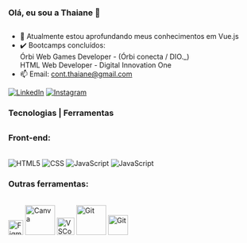 ### Olá, eu sou a Thaiane 👋
##
- 🌱 Atualmente estou aprofundando meus conhecimentos em Vue.js
- ✔️ Bootcamps concluídos: 
  <br/>Órbi Web Games Developer - (Órbi conecta / DIO._)
  <br/>HTML Web Developer - Digital Innovation One
- 📫 Email: cont.thaiane@gmail.com

<div>
<a href="https://www.linkedin.com/in/thaiane-a-lima-51506522a/" target="_blank"><img src="https://img.shields.io/badge/LinkedIn-0077B5?style=for-the-badge&logo=linkedin&logoColor=white" alt="LinkedIn" target="_blank"></a>
<a href="https://www.instagram.com/thaianealm_/" target="_blank"><img src="https://img.shields.io/badge/Instagram-E4405F?style=for-the-badge&logo=instagram&logoColor=white" alt="Instagram" target="_blank"></a>
</div>

### Tecnologias | Ferramentas
##
### Front-end:
<div style="display: inline_block"></br>
    <img alt="HTML5" src="https://img.shields.io/badge/HTML5-E34F26?style=for-the-badge&logo=html5&logoColor=white"> 
    <img alt="CSS" src="https://img.shields.io/badge/CSS3-1572B6?style=for-the-badge&logo=css3&logoColor=white"/>
    <img alt="JavaScript" src="https://img.shields.io/badge/JavaScript-F7DF1E?style=for-the-badge&logo=javascript&logoColor=black"/>
    <img alt="JavaScript" src="https://img.shields.io/badge/Vue.js-35495E?style=for-the-badge&logo=vue.js&logoColor=4FC08D"/>
</div>

### Outras ferramentas:
<div style="display: inline_block"></br>
    <img alt="Figma" src="https://cdn-icons-png.flaticon.com/512/5968/5968705.png" width="30px"/>
    <img alt="Canva" src="https://logosmarcas.net/wp-content/uploads/2021/11/Canva-Logo.png" width="60px"/>
    <img alt="VSCode" src="https://cdn.icon-icons.com/icons2/2107/PNG/512/file_type_vscode_icon_130084.png" width="35px"/>
    <img alt="Git" src="https://i.ibb.co/Lps4Xgb/eclipseide.jpg" width="60px"/>
    <img alt="Git" src="https://cdn.icon-icons.com/icons2/2107/PNG/512/file_type_git_icon_130581.png" width="40px"/>
</div>


